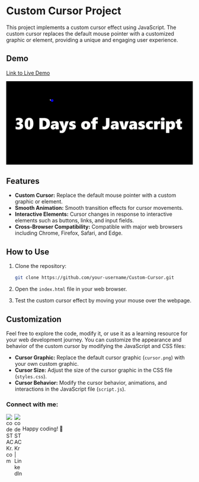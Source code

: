 # Custom Cursor Project

This project implements a custom cursor effect using JavaScript. The custom cursor replaces the default mouse pointer with a customized graphic or element, providing a unique and engaging user experience.

## Demo

[Link to Live Demo](https://rahulrwt05.github.io/Custom-Cursor/) 

![Custom Cursor Project Demo](https://github.com/rahulrwt05/30-days-of-js/blob/main/images/custom_cursor.jpg)

## Features

- **Custom Cursor:** Replace the default mouse pointer with a custom graphic or element.
- **Smooth Animation:** Smooth transition effects for cursor movements.
- **Interactive Elements:** Cursor changes in response to interactive elements such as buttons, links, and input fields.
- **Cross-Browser Compatibility:** Compatible with major web browsers including Chrome, Firefox, Safari, and Edge.

## How to Use

1. Clone the repository:

   ```bash
   git clone https://github.com/your-username/Custom-Cursor.git
   ```

2. Open the `index.html` file in your web browser.

3. Test the custom cursor effect by moving your mouse over the webpage.

## Customization 
Feel free to explore the code, modify it, or use it as a learning resource for your web development journey.
You can customize the appearance and behavior of the custom cursor by modifying the JavaScript and CSS files:

- **Cursor Graphic:** Replace the default cursor graphic (`cursor.png`) with your own custom graphic.
- **Cursor Size:** Adjust the size of the cursor graphic in the CSS file (`styles.css`).
- **Cursor Behavior:** Modify the cursor behavior, animations, and interactions in the JavaScript file (`script.js`).

### Connect with me:

[<img align="left" alt="codeSTACKr.com" width="22px" src="https://img.icons8.com/?size=512&id=n9d0Hm43JCPK&format=png" />][website]
[<img align="left" alt="codeSTACKr | LinkedIn" width="22px" src="https://raw.githubusercontent.com/rahuldkjain/github-profile-readme-generator/master/src/images/icons/Social/linked-in-alt.svg" />][linkedin]


<br />

[website]: https://rahulrwt05.vercel.app/
[linkedin]:https://www.linkedin.com/in/rahulrwt05/
Happy coding! 🚀
